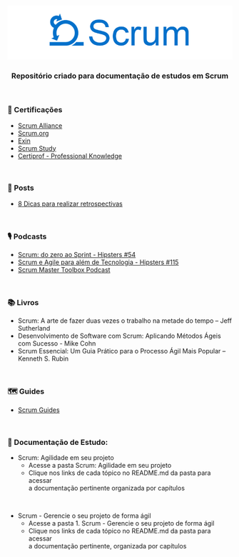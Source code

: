 ﻿<div align="center">
 
 ![Scrum Logo](Scrum%20-%20Agilidade%20em%20seu%20projeto/imagens/scrum-1.png)
 ### Repositório criado para documentação de estudos em Scrum
  
</div>

<br>

### 📜 Certificações

+ [Scrum Alliance](https://www.scrumalliance.org/)
+ [Scrum.org](https://www.scrum.org/)
+ [Exin](https://www.exin.com/certifications/exin-agile-scrum-master-exam)
+ [Scrum Study](https://www.scrumstudy.com/portuguese)
+ [Certiprof - Professional Knowledge](https://certiprof.com/pages/scrum-foundations-professional-certificate-sfpc-ptbr)

<br> 

### 📰 Posts

+ [8 Dicas para realizar retrospectivas](https://www.dbccompany.com.br/8-dicas-para-realizar-retrospectivas/)

<br>

  
### 🎙️ Podcasts

+ [Scrum: do zero ao Sprint - Hipsters #54](https://cursos.alura.com.br/hipsterstech-scrum-do-zero-ao-sprint-hipsters-54-a532)
+ [Scrum e Agile para além de Tecnologia - Hipsters #115](https://cursos.alura.com.br/hipsterstech-scrum-e-agile-para-alem-de-tecnologia-hipsters-115-a467)
+ [Scrum Master Toolbox Podcast](https://player.fm/series/scrum-master-toolbox-podcast)

<br>

### 📚 Livros
 
+ Scrum: A arte de fazer duas vezes o trabalho na metade do tempo – Jeff Sutherland
+ Desenvolvimento de Software com Scrum: Aplicando Métodos Ágeis com Sucesso - Mike Cohn
+ Scrum Essencial: Um Guia Prático para o Processo Ágil Mais Popular – Kenneth S. Rubin
 
<br> 

### 🗺️ Guides

+ [Scrum Guides](https://www.scrumguides.org/)

<br>

### 📝 Documentação de Estudo:

+ Scrum: Agilidade em seu projeto
  + Acesse a pasta Scrum: Agilidade em seu projeto
  + Clique nos links de cada tópico no README.md da pasta para acessar<br> a documentação pertinente organizada por capítulos
  
<br>

+ Scrum - Gerencie o seu projeto de forma ágil
  + Acesse a pasta 1. Scrum - Gerencie o seu projeto de forma ágil
  + Clique nos links de cada tópico no README.md da pasta para acessar<br> a documentação pertinente, organizada por capítulos


